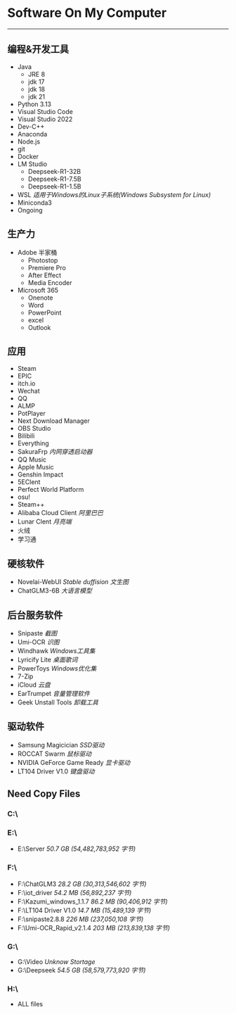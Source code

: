 # Software On My Computer

---
## 编程&开发工具
- Java 
  - JRE 8
  - jdk 17
  - jdk 18
  - jdk 21 
- Python 3.13
- Visual Studio Code
- Visual Studio 2022
- Dev-C++
- Anaconda
- Node.js
- git
- Docker
- LM Studio
  - Deepseek-R1-32B
  - Deepseek-R1-7.5B
  - Deepseek-R1-1.5B
- WSL  *适用于Windows的Linux子系统(Windows Subsystem for Linux)*
- Miniconda3
- Ongoing

## 生产力
- Adobe 半家桶
  - Photostop
  - Premiere Pro
  - After Effect
  - Media Encoder
- Microsoft 365
  - Onenote
  - Word
  - PowerPoint
  - excel
  - Outlook

## 应用
- Steam
- EPIC
- itch.io
- Wechat
- QQ
- ALMP
- PotPlayer
- Next Download Manager
- OBS Studio
- Bilibili
- Everything
- SakuraFrp  *内网穿透启动器*
- QQ Music
- Apple Music
- Genshin Impact
- 5EClent
- Perfect World Platform
- osu!
- Steam++
- Alibaba Cloud Client  *阿里巴巴* 
- Lunar Clent  *月亮端* 
- 火绒
- 学习通

## 硬核软件
- Novelai-WebUI  *Stable duffision 文生图* 
- ChatGLM3-6B  *大语言模型*

## 后台服务软件
- Snipaste  *截图*
- Umi-OCR  *识图*
- Windhawk  *Windows工具集*
- Lyricify Lite  *桌面歌词*
- PowerToys  *Windows优化集*
- 7-Zip 
- iCloud  *云盘*
- EarTrumpet  *音量管理软件*
- Geek Unstall Tools  *卸载工具* 

## 驱动软件
- Samsung Magicician  *SSD驱动*
- ROCCAT Swarm  *鼠标驱动*
- NVIDIA GeForce Game Ready  *显卡驱动*
- LT104 Driver V1.0  *键盘驱动*

## Need Copy Files
### C:\
### E:\
- E:\Server                             *50.7 GB (54,482,783,952 字节)*
### F:\
- F:\ChatGLM3                           *28.2 GB (30,313,546,602 字节)*
- F:\iot_driver                         *54.2 MB (56,892,237 字节)*
- F:\Kazumi_windows_1.1.7               *86.2 MB (90,406,912 字节)*
- F:\LT104 Driver V1.0                  *14.7 MB (15,489,139 字节)*
- F:\snipaste2.8.8                      *226 MB (237,050,108 字节)*
- F:\Umi-OCR_Rapid_v2.1.4               *203 MB (213,839,138 字节)*
### G:\
- G:\Video                              *Unknow Stortage* 
- G:\Deepseek                           *54.5 GB (58,579,773,920 字节)*
### H:\
- ALL files
